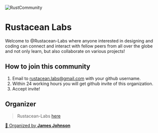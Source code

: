 ![RustCommunity](https://github.com/Rustacean-Labs/.github/blob/main/profile/RustImage.png)

# **Rustacean Labs**

Welcome to @Rustacean-Labs where anyone interested in designing and coding can connect and interact with fellow peers from all over the globe and not only learn, but also collaborate on various projects!

## How to join this community
1. Email to rustacean.labs@gmail.com with your github username.
2. Within 24 working hours you will get github invite of this organization.
3. Accept invite!

## Organizer

> Rustacean-Labs [here](https://github.com/Rustacean-Labs)   

<a href="https://github.com/xmas7">👋 Organized by <strong>James Johnson</strong> </a>
